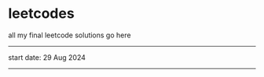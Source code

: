 # leetcodes
all my final leetcode solutions go here

****************************************************
start date: 29 Aug 2024





****************************************************
